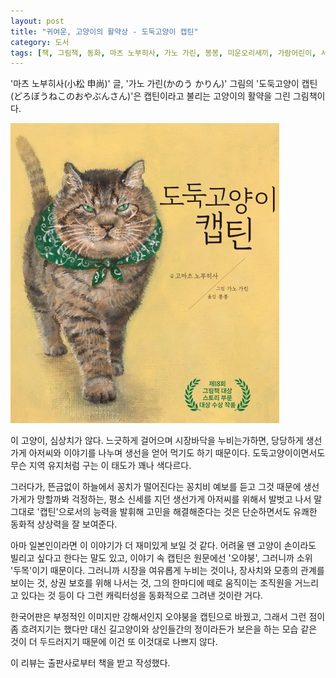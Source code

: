 ```yaml
---
layout: post
title: "귀여운, 고양이의 활약상 - 도둑고양이 캡틴"
category: 도서
tags: [책, 그림책, 동화, 마츠 노부히사, 가노 가린, 봉봉, 미운오리새끼, 가람어린이, 서평]
---
```


'마츠 노부히사(小松 申尚)' 글,
'가노 가린(かのう かりん)' 그림의
'도둑고양이 캡틴(どろぼうねこのおやぶんさん)'은
캡틴이라고 불리는 고양이의 활약을 그린 그림책이다.

![표지](/images/book/dorobo-neko-no-oyabun-san-picture-book.jpg)

이 고양이, 심상치가 않다.
느긋하게 걸어으며 시장바닥을 누비는가하면,
당당하게 생선가게 아저씨와 이야기를 나누며 생선을 얻어 먹기도 하기 때문이다.
도둑고양이이면서도 무슨 지역 유지처럼 구는 이 태도가 꽤나 색다르다.

그러다가, 뜬금없이 하늘에서 꽁치가 떨어진다는 꽁치비 예보를 듣고
그것 때문에 생선가게가 망할까봐 걱정하는,
평소 신세를 지던 생선가게 아저씨를 위해서 발벗고 나서
말 그대로 '캡틴'으로서의 능력을 발휘해 고민을 해결해준다는 것은
단순하면서도 유쾌한 동화적 상상력을 잘 보여준다.

아마 일본인이라면 이 이야기가 더 재미있게 보일 것 같다.
어려울 땐 고양이 손이라도 빌리고 싶다고 한다는 말도 있고,
이야기 속 캡틴은 원문에선 '오야붕', 그러니까 소위 '두목'이기 때문이다.
그러니까 시장을 여유롭게 누비는 것이나,
장사치와 모종의 관계를 보이는 것,
상권 보호를 위해 나서는 것,
그의 한마디에 떼로 움직이는 조직원을 거느리고 있다는 것 등이
다 그런 캐릭터성을 동화적으로 그려낸 것이란 거다.

한국어판은 부정적인 이미지만 강해서인지 오야붕을 캡틴으로 바꿨고,
그래서 그런 점이 좀 흐려지기는 했다만
대신 길고양이와 상인들간의 정이라든가
보은을 하는 모습 같은 것이 더 두드러지기 때문에
이건 또 이것대로 나쁘지 않다.



<div class="im im-info">
이 리뷰는 출판사로부터 책을 받고 작성했다.
</div>
